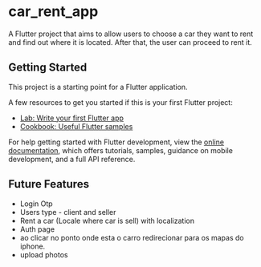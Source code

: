 # car_rent_app

A Flutter project that aims to allow users to choose a car they want to rent and find out where it is located. After that, the user can proceed to rent it.

## Getting Started

This project is a starting point for a Flutter application.

A few resources to get you started if this is your first Flutter project:

- [Lab: Write your first Flutter app](https://docs.flutter.dev/get-started/codelab)
- [Cookbook: Useful Flutter samples](https://docs.flutter.dev/cookbook)

For help getting started with Flutter development, view the
[online documentation](https://docs.flutter.dev/), which offers tutorials,
samples, guidance on mobile development, and a full API reference.

## Future Features

- Login Otp
- Users type - client and seller
- Rent a car (Locale where car is sell) with localization
- Auth page
- ao clicar no ponto onde esta o carro redirecionar para os mapas do iphone. 
- upload photos